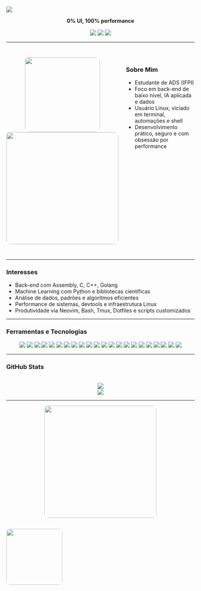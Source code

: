 # <p align="center">
  <img src="https://readme-typing-svg.herokuapp.com/?color=cba6f7&size=30&center=true&vCenter=true&width=1000&lines=HEY+GUYS..." />
</p>

<p align="center" style="margin-top: 10px;">
  <strong>0% UI, 100% performance</strong>
</p>

<p align="center" style="margin-top: 15px;">
  <img src="https://img.shields.io/badge/Linux%20User-1d232e?style=flat-square&logo=linux&logoColor=cba6f7"/>
  <img src="https://img.shields.io/badge/Machine%20Learning-1d232e?style=flat-square&logo=tensorflow&logoColor=cba6f7"/>
  <img src="https://img.shields.io/badge/Terminal%20Life-1d232e?style=flat-square&logo=gnubash&logoColor=cba6f7"/>
</p>

---

<section id="sobre-mim" style="display: flex; align-items: flex-start; gap: 20px; margin: 40px 0;">
  <!-- Coluna da Imagem -->
  <div style="flex: 1; text-align: center;">
    <img src="https://user-images.githubusercontent.com/77577746/149508180-c75be0e3-1983-4592-9f1d-d58b64f055d4.gif" width="200" style="border-radius: 10px;" />     
    <img src="https://i.pinimg.com/originals/99/ee/92/99ee923212b0aa54ea03c6717baccf39.gif" width="300" style="border-radius: 10px;" />
  </div>
  
  <!-- Coluna das Informações -->
  <div style="flex: 2;">
    <h3>Sobre Mim</h3>
    <ul>
      <li>Estudante de ADS (IFPI)</li>
      <li>Foco em back-end de baixo nível, IA aplicada e dados</li>
      <li>Usuário Linux, viciado em terminal, automações e shell</li>
      <li>Desenvolvimento prático, seguro e com obsessão por performance</li>
    </ul>
  </div>
</section>

---

### Interesses
- Back-end com Assembly, C, C++, Golang  
- Machine Learning com Python e bibliotecas científicas  
- Análise de dados, padrões e algoritmos eficientes  
- Performance de sistemas, devtools e infraestrutura Linux  
- Produtividade via Neovim, Bash, Tmux, Dotfiles e scripts customizados  

---

### Ferramentas e Tecnologias
<p align="center">
  <img src="https://img.shields.io/badge/Assembly-1d232e?style=for-the-badge&logo=gnuemacs&logoColor=cba6f7" />
  <img src="https://img.shields.io/badge/C-1d232e?style=for-the-badge&logo=c&logoColor=cba6f7" />
  <img src="https://img.shields.io/badge/C++-1d232e?style=for-the-badge&logo=c%2B%2B&logoColor=cba6f7" />
  <img src="https://img.shields.io/badge/Golang-1d232e?style=for-the-badge&logo=go&logoColor=cba6f7" />
  <img src="https://img.shields.io/badge/Python-1d232e?style=for-the-badge&logo=python&logoColor=cba6f7" />
  <img src="https://img.shields.io/badge/Numpy-1d232e?style=for-the-badge&logo=numpy&logoColor=cba6f7" />
  <img src="https://img.shields.io/badge/Pandas-1d232e?style=for-the-badge&logo=pandas&logoColor=cba6f7" />
  <img src="https://img.shields.io/badge/Scikit--Learn-1d232e?style=for-the-badge&logo=scikitlearn&logoColor=cba6f7" />
  <img src="https://img.shields.io/badge/TensorFlow-1d232e?style=for-the-badge&logo=tensorflow&logoColor=cba6f7" />
  <img src="https://img.shields.io/badge/Jupyter-1d232e?style=for-the-badge&logo=jupyter&logoColor=cba6f7" />
  <img src="https://img.shields.io/badge/Shell%20Script-1d232e?style=for-the-badge&logo=gnubash&logoColor=cba6f7" />
  <img src="https://img.shields.io/badge/Bash-1d232e?style=for-the-badge&logo=gnubash&logoColor=cba6f7" />
  <img src="https://img.shields.io/badge/Neovim-1d232e?style=for-the-badge&logo=neovim&logoColor=cba6f7" />
  <img src="https://img.shields.io/badge/Tmux-1d232e?style=for-the-badge&logo=tmux&logoColor=cba6f7" />
  <img src="https://img.shields.io/badge/Systemd-1d232e?style=for-the-badge&logo=systemd&logoColor=cba6f7" />
  <img src="https://img.shields.io/badge/Linux-1d232e?style=for-the-badge&logo=linux&logoColor=cba6f7" />
  <img src="https://img.shields.io/badge/Arch-1d232e?style=for-the-badge&logo=archlinux&logoColor=cba6f7" />
  <img src="https://img.shields.io/badge/Manjaro-1d232e?style=for-the-badge&logo=manjaro&logoColor=cba6f7" />
  <img src="https://img.shields.io/badge/Fedora-1d232e?style=for-the-badge&logo=fedora&logoColor=cba6f7" />
  <img src="https://img.shields.io/badge/Hyprland-1d232e?style=for-the-badge&logo=neovim&logoColor=cba6f7" />
  <img src="https://img.shields.io/badge/Raspberry%20Pi-1d232e?style=for-the-badge&logo=raspberrypi&logoColor=cba6f7" />
  <img src="https://img.shields.io/badge/Kali%20Linux-1d232e?style=for-the-badge&logo=kalilinux&logoColor=cba6f7" />
</p>

---

### GitHub Stats
<div align="center">
  <br/>
  <img src="https://github-readme-stats.vercel.app/api?username=sh1ftx&show_icons=true&theme=tokyonight&title_color=cba6f7&text_color=cba6f7&icon_color=cba6f7&bg_color=00000000" />
  <br/>
  <img src="https://github-readme-stats.vercel.app/api/top-langs/?username=sh1ftx&layout=compact&theme=tokyonight&title_color=cba6f7&text_color=cba6f7&icon_color=cba6f7&bg_color=00000000" />
</div>

---

<!-- GIF final -->
<p align="center">
  <img src="https://i.pinimg.com/originals/96/50/5a/96505a64543fc14ea2888b519b4677e7.gif" width="300" style="border-radius: 10px;" />
</p>

<!-- GIF adicional ao lado da imagem -->
  <img src="https://i.pinimg.com/originals/1f/5f/c8/1f5fc87ca5c5bd6355ea647094968051.gif" width="150" style="border-radius: 10px; margin-top: 15px;" />
  </div>
